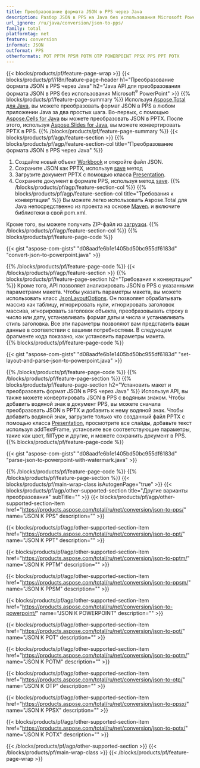 ```yaml
---
title: Преобразование формата JSON в PPS через Java
description: Разбор JSON в PPS на Java без использования Microsoft PowerPoint
url_ignore: /ru/java/conversion/json-to-pps/
family: total
platformtag: net
feature: conversion
informat: JSON
outformat: PPS
otherformats: POT PPTM PPSM POTM OTP POWERPOINT PPSX PPS PPT POTX
---
```

{{< blocks/products/pf/feature-page-wrap >}}
{{< blocks/products/pf/i18n/feature-page-header h1="Преобразование формата JSON в PPS через Java" h2="Java API для преобразования формата JSON в PPS без использования Microsoft<sup>&reg;</sup> PowerPoint" >}}
{{% blocks/products/pf/feature-page-summary %}}
Используя [Aspose.Total для Java](https://products.aspose.com/total/java/), вы можете преобразовать формат JSON в PPS в любом приложении Java за два простых шага. Во-первых, с помощью [Aspose.Cells for Java](https://products.aspose.com/cells/java/) вы можете преобразовать JSON в PPTX. После этого, используя [Aspose.Slides for Java](https://products.aspose.com/slides/java/), вы можете конвертировать PPTX в PPS.
{{% /blocks/products/pf/feature-page-summary  %}}
{{< blocks/products/pf/agp/feature-section >}}
{{% blocks/products/pf/agp/feature-section-col title="Преобразование формата JSON в PPS через Java" %}}
1. Создайте новый объект [Workbook](https://apireference.aspose.com/cells/java/com.aspose.cells/Workbook) и откройте файл JSON.
2. Сохраните JSON как PPTX, используя [save](https://apireference.aspose.com/cells/java/com.aspose.cells/workbook#save(java.lang.String,%20com.aspose.cells.SaveOptions) ) метод
3. Загрузите документ PPTX с помощью класса [Presentation](https://apireference.aspose.com/slides/java/com.aspose.slides/Presentation).
4. Сохраните документ в формате PPS, используя метод [save](https://apireference.aspose.com/slides/java/com.aspose.slides/Presentation#save-java.lang.String-int-).
{{% /blocks/products/pf/agp/feature-section-col %}}
{{% blocks/products/pf/agp/feature-section-col title="Требования к конвертации" %}}
Вы можете легко использовать Aspose.Total для Java непосредственно из проекта на основе [Maven](https://repository.aspose.com/webapp/#/artifacts/browse/tree/General/repo/com/aspose/aspose-total). и включите библиотеки в свой pom.xml.

Кроме того, вы можете получить ZIP-файл из [загрузки](https://downloads.aspose.com/total/java).
{{% /blocks/products/pf/agp/feature-section-col %}}
{{% blocks/products/pf/feature-page-code %}}

{{< gist "aspose-com-gists" "d08aadfe6b1e1405bd50bc955df6183d" "convert-json-to-powerpoint.java" >}}


{{% /blocks/products/pf/feature-page-code %}}
{{< /blocks/products/pf/agp/feature-section >}}
{{% blocks/products/pf/feature-page-section  h2="Требования к конвертации" %}}
Кроме того, API позволяет анализировать JSON в PPS с указанными параметрами макета. Чтобы указать параметры макета, вы можете использовать класс [JsonLayoutOptions](https://apireference.aspose.com/cells/java/com.aspose.cells/jsonlayoutoptions). Он позволяет обрабатывать массив как таблицу, игнорировать нули, игнорировать заголовок массива, игнорировать заголовок объекта, преобразовывать строку в число или дату, устанавливать формат даты и числа и устанавливать стиль заголовка. Все эти параметры позволяют вам представить ваши данные в соответствии с вашими потребностями. В следующем фрагменте кода показано, как установить параметры макета.  
{{% blocks/products/pf/feature-page-code %}}

{{< gist "aspose-com-gists" "d08aadfe6b1e1405bd50bc955df6183d" "set-layout-and-parse-json-to-powerpoint.java" >}}

{{% /blocks/products/pf/feature-page-code  %}}
{{% /blocks/products/pf/feature-page-section %}}
{{% blocks/products/pf/feature-page-section  h2="Установить макет и преобразовать формат JSON в PPS через Java" %}}
Используя API, вы также можете конвертировать JSON в PPS с водяным знаком. Чтобы добавить водяной знак в документ PPS, вы можете сначала преобразовать JSON в PPTX и добавить к нему водяной знак. Чтобы добавить водяной знак, загрузите только что созданный файл PPTX с помощью класса [Presentation](https://apireference.aspose.com/slides/java/com.aspose.slides/Presentation), просмотрите все слайды, добавьте текст используя addTextFrame, установите все соответствующие параметры, такие как цвет, fillType и другие, и можете сохранить документ в PPS. 
{{% blocks/products/pf/feature-page-code %}}

{{< gist "aspose-com-gists" "d08aadfe6b1e1405bd50bc955df6183d" "parse-json-to-powerpoint-with-watermark.java" >}}

{{% /blocks/products/pf/feature-page-code  %}}
{{% /blocks/products/pf/feature-page-section %}}
{{< blocks/products/pf/main-wrap-class isAutogenPage="true" >}}
{{< blocks/products/pf/agp/other-supported-section title="Другие варианты преобразования" subTitle="" >}}
{{< blocks/products/pf/agp/other-supported-section-item href="https://products.aspose.com/total/ru/net/conversion/json-to-pps/" name="JSON К PPS" description="" >}}

{{< blocks/products/pf/agp/other-supported-section-item href="https://products.aspose.com/total/ru/net/conversion/json-to-ppt/" name="JSON К PPT" description="" >}}

{{< blocks/products/pf/agp/other-supported-section-item href="https://products.aspose.com/total/ru/net/conversion/json-to-pptm/" name="JSON К PPTM" description="" >}}

{{< blocks/products/pf/agp/other-supported-section-item href="https://products.aspose.com/total/ru/net/conversion/json-to-ppsm/" name="JSON К PPSM" description="" >}}

{{< blocks/products/pf/agp/other-supported-section-item href="https://products.aspose.com/total/ru/net/conversion/json-to-powerpoint/" name="JSON К POWERPOINT" description="" >}}

{{< blocks/products/pf/agp/other-supported-section-item href="https://products.aspose.com/total/ru/net/conversion/json-to-pot/" name="JSON К POT" description="" >}}

{{< blocks/products/pf/agp/other-supported-section-item href="https://products.aspose.com/total/ru/net/conversion/json-to-potm/" name="JSON К POTM" description="" >}}

{{< blocks/products/pf/agp/other-supported-section-item href="https://products.aspose.com/total/ru/net/conversion/json-to-otp/" name="JSON К OTP" description="" >}}

{{< blocks/products/pf/agp/other-supported-section-item href="https://products.aspose.com/total/ru/net/conversion/json-to-ppsx/" name="JSON К PPSX" description="" >}}

{{< blocks/products/pf/agp/other-supported-section-item href="https://products.aspose.com/total/ru/net/conversion/json-to-potx/" name="JSON К POTX" description="" >}}


{{< /blocks/products/pf/agp/other-supported-section >}}
{{< /blocks/products/pf/main-wrap-class >}}
{{< /blocks/products/pf/feature-page-wrap >}}
